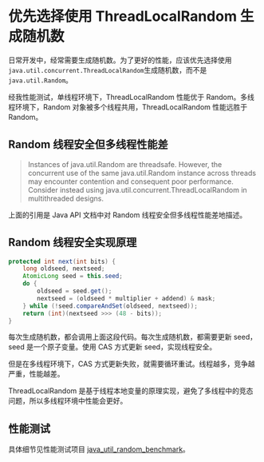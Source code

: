 # 优先选择使用 ThreadLocalRandom 生成随机数

日常开发中，经常需要生成随机数。为了更好的性能，应该优先选择使用`java.util.concurrent.ThreadLocalRandom`生成随机数，而不是`java.util.Random`。

经我性能测试，单线程环境下，ThreadLocalRandom 性能优于 Random。多线程环境下，Random 对象被多个线程共用，ThreadLocalRandom 性能远胜于 Random。

## Random 线程安全但多线程性能差

> Instances of java.util.Random are threadsafe. However, the concurrent use of the same java.util.Random instance across threads may encounter contention and consequent poor performance. Consider instead using java.util.concurrent.ThreadLocalRandom in multithreaded designs.

上面的引用是 Java API 文档中对 Random 线程安全但多线程性能差地描述。

## Random 线程安全实现原理

```java
protected int next(int bits) {
    long oldseed, nextseed;
    AtomicLong seed = this.seed;
    do {
        oldseed = seed.get();
        nextseed = (oldseed * multiplier + addend) & mask;
    } while (!seed.compareAndSet(oldseed, nextseed));
    return (int)(nextseed >>> (48 - bits));
}
```

每次生成随机数，都会调用上面这段代码。每次生成随机数，都需要更新 seed，seed 是一个原子变量。使用 CAS 方式更新 seed，实现线程安全。

但是在多线程环境下，CAS 方式更新失败，就需要循环重试。线程越多，竞争越严重，性能越差。 

ThreadLocalRandom 是基于线程本地变量的原理实现，避免了多线程中的竞态问题，所以多线程环境中性能会更好。

## 性能测试

具体细节见性能测试项目 [java_util_random_benchmark](https://github.com/muieer/java_util_random_benchmark)。

